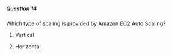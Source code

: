 ##### Question 14


Which type of scaling is provided by Amazon EC2 Auto Scaling?


1. Vertical

2. Horizontal

